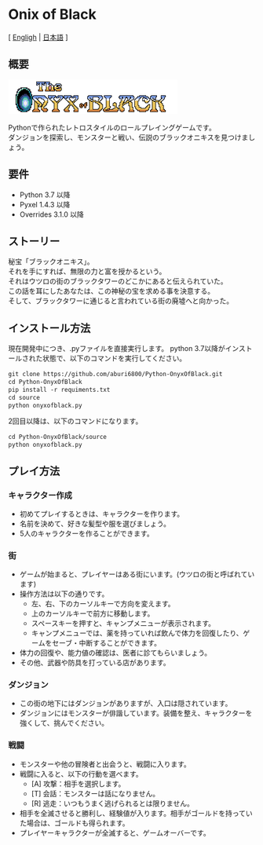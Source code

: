 # Onix of Black

[ [Engligh](README.md) | [日本語](README.ja.md) ]

## 概要

<img src="images/OnyxOfBlack_logo.png">

Pythonで作られたレトロスタイルのロールプレイングゲームです。  
ダンジョンを探索し、モンスターと戦い、伝説のブラックオニキスを見つけましょう。  

## 要件

- Python 3.7 以降
- Pyxel 1.4.3 以降
- Overrides 3.1.0 以降

## ストーリー

秘宝「ブラックオニキス」。  
それを手にすれば、無限の力と富を授かるという。  
それはウツロの街のブラックタワーのどこかにあると伝えられていた。  
この話を耳にしたあなたは、この神秘の宝を求める事を決意する。  
そして、ブラックタワーに通じると言われている街の廃墟へと向かった。  

## インストール方法

現在開発中につき、.pyファイルを直接実行します。
python 3.7以降がインストールされた状態で、以下のコマンドを実行してください。

    git clone https://github.com/aburi6800/Python-OnyxOfBlack.git
    cd Python-OnyxOfBlack
    pip install -r requiments.txt
    cd source
    python onyxofblack.py

2回目以降は、以下のコマンドになります。

    cd Python-OnyxOfBlack/source
    python onyxofblack.py

## プレイ方法

### キャラクター作成

- 初めてプレイするときは、キャラクターを作ります。
- 名前を決めて、好きな髪型や服を選びましょう。
- 5人のキャラクターを作ることができます。

### 街

- ゲームが始まると、プレイヤーはある街にいます。(ウツロの街と呼ばれています)
- 操作方法は以下の通りです。
    - 左、右、下のカーソルキーで方向を変えます。
    - 上のカーソルキーで前方に移動します。
    - スペースキーを押すと、キャンプメニューが表示されます。
    - キャンプメニューでは、薬を持っていれば飲んで体力を回復したり、ゲームをセーブ・中断することができます。
- 体力の回復や、能力値の確認は、医者に診てもらいましょう。
- その他、武器や防具を打っている店があります。

### ダンジョン

- この街の地下にはダンジョンがありますが、入口は隠されています。
- ダンジョンにはモンスターが俳諧しています。装備を整え、キャラクターを強くして、挑んでください。

### 戦闘

- モンスターや他の冒険者と出会うと、戦闘に入ります。
- 戦闘に入ると、以下の行動を選べます。
    - [A] 攻撃：相手を選択します。
    - [T] 会話：モンスターは話になりません。
    - [R] 逃走：いつもうまく逃げられるとは限りません。
- 相手を全滅させると勝利し、経験値が入ります。相手がゴールドを持っていた場合は、ゴールドも得られます。
- プレイヤーキャラクターが全滅すると、ゲームオーバーです。


